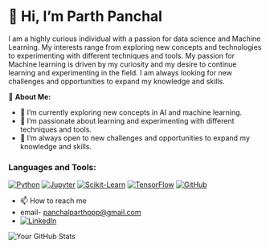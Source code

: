 # 👋 Hi, I’m Parth Panchal

I am a highly curious individual with a passion for data science and Machine Learning. My interests range from exploring new concepts and technologies to experimenting with different techniques and tools. My passion for Machine learning is driven by my curiosity and my desire to continue learning and experimenting in the field. I am always looking for new challenges and opportunities to expand my knowledge and skills.

🚀 **About Me:**
- 🔭 I’m currently exploring new concepts in AI and machine learning.
- 🌱 I’m passionate about learning and experimenting with different techniques and tools.
- 👯 I’m always open to new challenges and opportunities to expand my knowledge and skills.

### Languages and Tools:

[![Python](https://img.shields.io/badge/-Python-3776AB?style=flat&logo=python&logoColor=white)](https://www.python.org/)
[![Jupyter](https://img.shields.io/badge/-Jupyter-F37626?style=flat&logo=jupyter&logoColor=white)](https://jupyter.org/)
[![Scikit-Learn](https://img.shields.io/badge/-Scikit--Learn-F7931E?style=flat&logo=scikit-learn&logoColor=white)](https://scikit-learn.org/stable/)
[![TensorFlow](https://img.shields.io/badge/-TensorFlow-FF6F00?style=flat&logo=tensorflow&logoColor=white)](https://www.tensorflow.org/)
[![GitHub](https://img.shields.io/badge/-GitHub-181717?style=flat&logo=github)](https://github.com/)

- 📫 How to reach me 
- email- panchalparthppp@gmail.com
- [![LinkedIn](https://img.shields.io/badge/-LinkedIn-0077B5?style=flat&logo=linkedin)](https://www.linkedin.com/in/parth-panchal-b57492240)


![Your GitHub Stats](https://github-readme-stats.vercel.app/api?username=ParthPanchal)

<!---
Parth189p/Parth189p is a ✨ special ✨ repository because its `README.md` (this file) appears on your GitHub profile.
You can click the Preview link to take a look at your changes.
--->
